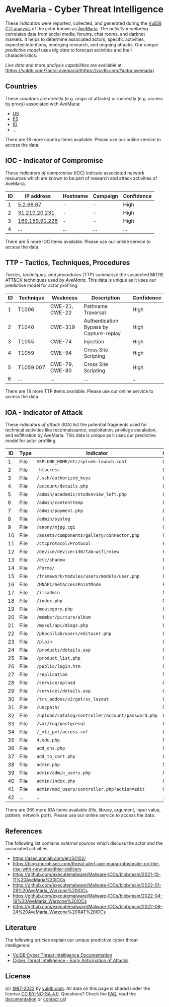 # AveMaria - Cyber Threat Intelligence

These _indicators_ were reported, collected, and generated during the [VulDB CTI analysis](https://vuldb.com/?kb.cti) of the actor known as [AveMaria](https://vuldb.com/?actor.avemaria). The _activity monitoring_ correlates data from social media, forums, chat rooms, and darknet markets. It helps to determine associated actors, specific activities, expected intentions, emerging research, and ongoing attacks. Our unique _predictive model_ uses _big data_ to forecast activities and their characteristics.

_Live data_ and more _analysis capabilities_ are available at [https://vuldb.com/?actor.avemaria](https://vuldb.com/?actor.avemaria)

## Countries

These _countries_ are directly (e.g. origin of attacks) or indirectly (e.g. access by proxy) associated with AveMaria:

* [US](https://vuldb.com/?country.us)
* [ES](https://vuldb.com/?country.es)
* [IO](https://vuldb.com/?country.io)
* ...

There are 18 more country items available. Please use our online service to access the data.

## IOC - Indicator of Compromise

These _indicators of compromise_ (IOC) indicate associated network resources which are known to be part of research and attack activities of AveMaria.

ID | IP address | Hostname | Campaign | Confidence
-- | ---------- | -------- | -------- | ----------
1 | [5.2.68.67](https://vuldb.com/?ip.5.2.68.67) | - | - | High
2 | [31.210.20.231](https://vuldb.com/?ip.31.210.20.231) | - | - | High
3 | [169.159.91.226](https://vuldb.com/?ip.169.159.91.226) | - | - | High
4 | ... | ... | ... | ...

There are 5 more IOC items available. Please use our online service to access the data.

## TTP - Tactics, Techniques, Procedures

_Tactics, techniques, and procedures_ (TTP) summarize the suspected MITRE ATT&CK techniques used by _AveMaria_. This data is unique as it uses our predictive model for actor profiling.

ID | Technique | Weakness | Description | Confidence
-- | --------- | -------- | ----------- | ----------
1 | T1006 | CWE-21, CWE-22 | Pathname Traversal | High
2 | T1040 | CWE-319 | Authentication Bypass by Capture-replay | High
3 | T1055 | CWE-74 | Injection | High
4 | T1059 | CWE-94 | Cross Site Scripting | High
5 | T1059.007 | CWE-79, CWE-80 | Cross Site Scripting | High
6 | ... | ... | ... | ...

There are 18 more TTP items available. Please use our online service to access the data.

## IOA - Indicator of Attack

These _indicators of attack_ (IOA) list the potential fragments used for technical activities like reconnaissance, exploitation, privilege escalation, and exfiltration by AveMaria. This data is unique as it uses our predictive model for actor profiling.

ID | Type | Indicator | Confidence
-- | ---- | --------- | ----------
1 | File | `$SPLUNK_HOME/etc/splunk-launch.conf` | High
2 | File | `.htaccess` | Medium
3 | File | `/.ssh/authorized_keys` | High
4 | File | `/account/details.php` | High
5 | File | `/admin/academic/studenview_left.php` | High
6 | File | `/admin/contenttemp` | High
7 | File | `/admin/payment.php` | High
8 | File | `/admin/syslog` | High
9 | File | `/anony/mjpg.cgi` | High
10 | File | `/assets/components/gallery/connector.php` | High
11 | File | `/ctcprotocol/Protocol` | High
12 | File | `/device/device=140/tab=wifi/view` | High
13 | File | `/etc/shadow` | Medium
14 | File | `/Forms/` | Low
15 | File | `/framework/modules/users/models/user.php` | High
16 | File | `/HNAP1/SetAccessPointMode` | High
17 | File | `/iisadmin` | Medium
18 | File | `/index.php` | Medium
19 | File | `/mcategory.php` | High
20 | File | `/member/picture/album` | High
21 | File | `/mysql/api/diags.php` | High
22 | File | `/phpcollab/users/edituser.php` | High
23 | File | `/plain` | Low
24 | File | `/products/details.asp` | High
25 | File | `/product_list.php` | High
26 | File | `/public/login.htm` | High
27 | File | `/replication` | Medium
28 | File | `/service/upload` | High
29 | File | `/services/details.asp` | High
30 | File | `/trx_addons/v2/get/sc_layout` | High
31 | File | `/uncpath/` | Medium
32 | File | `/upload/catalog/controller/account/password.php` | High
33 | File | `/var/log/postgresql` | High
34 | File | `/_vti_pvt/access.cnf` | High
35 | File | `4.edu.php` | Medium
36 | File | `add_ons.php` | Medium
37 | File | `add_to_cart.php` | High
38 | File | `admin.php` | Medium
39 | File | `admin/admin_users.php` | High
40 | File | `admin/index.php` | High
41 | File | `admin/mod_users/controller.php?action=edit` | High
42 | ... | ... | ...

There are 365 more IOA items available (file, library, argument, input value, pattern, network port). Please use our online service to access the data.

## References

The following list contains _external sources_ which discuss the actor and the associated activities:

* https://asec.ahnlab.com/en/34102/
* https://blog.morphisec.com/threat-alert-ave-maria-infostealer-on-the-rise-with-new-stealthier-delivery
* https://github.com/executemalware/Malware-IOCs/blob/main/2021-10-11%20AveMaria%20IOCs
* https://github.com/executemalware/Malware-IOCs/blob/main/2022-01-28%20AveMaria_Warzone%20IOCs
* https://github.com/executemalware/Malware-IOCs/blob/main/2022-04-19%20AveMaria_Warzone%20IOCs
* https://github.com/executemalware/Malware-IOCs/blob/main/2022-06-24%20AveMaria_Warzone%20RAT%20IOCs

## Literature

The following _articles_ explain our unique predictive cyber threat intelligence:

* [VulDB Cyber Threat Intelligence Documentation](https://vuldb.com/?kb.cti)
* [Cyber Threat Intelligence - Early Anticipation of Attacks](https://www.scip.ch/en/?labs.20201022)

## License

(c) [1997-2022](https://vuldb.com/?kb.changelog) by [vuldb.com](https://vuldb.com/?kb.about). All data on this page is shared under the license [CC BY-NC-SA 4.0](https://creativecommons.org/licenses/by-nc-sa/4.0/). Questions? Check the [FAQ](https://vuldb.com/?kb.faq), read the [documentation](https://vuldb.com/?kb) or [contact us](https://vuldb.com/?contact)!

